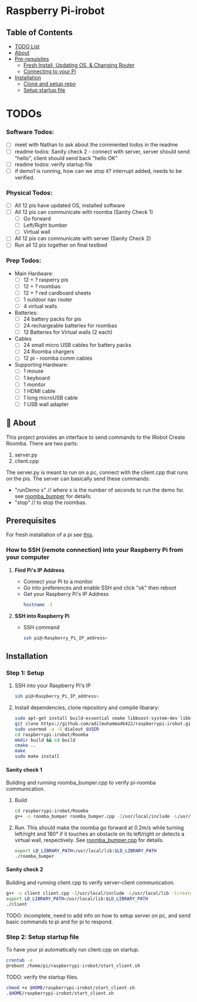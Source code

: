 # Raspberry Pi-irobot


## Table of Contents
- [TODO List](#todos)
- [About](#-about)
- [Pre-requisites](#prerequisites)
   - [Fresh Install, Updating OS, & Changing Router](RaspberryOs.md)
   - [Connecting to your Pi](#how-to-ssh-remote-connection-into-your-raspberry-pi-from-your-computer)
- [Installation](#installation)
   - [Clone and setup repo](#step-1-setup)
   - [Setup startup file](#step-2-setup-startup-file)


# TODOs
### Software Todos:
- [ ] meet with Nathan to ask about the commented todos in the readme
- [ ] readme todos: Sanity check 2 - connect with server, server should send "hello", client should send back "hello OK"
- [ ] readme todos: verify startup file
- [ ] if demo1 is running, how can we stop it? interrupt added, needs to be verified.
### Physical Todos:
- [ ] All 12 pis have updated OS, installed software
- [ ] All 12 pis can communicate with roomba (Sanity Check 1)
   - [ ] Go forward
   - [ ] Left/Right bumber
   - [ ] Virtual wall
- [ ] All 12 pis can communicate with server (Sanity Check 2)
- [ ] Run all 12 pis together on final testbed
### Prep Todos:
- Main Hardware:
   - [ ] 12 + ? rasperry pis
   - [ ] 12 + ? roombas
   - [ ] 12 + ? red cardboard sheets
   - [ ] 1 outdoor nav router 
   - [ ] 4 virtual walls
- Batteries:
   - [ ] 24 battery packs for pis
   - [ ] 24 rechargeable batteries for roombas
   - [ ] 12 Batteries for Virtual walls (2 each)
- Cables
   - [ ] 24 small micro USB cables for battery packs
   - [ ] 24 Roomba chargers
   - [ ] 12 pi - roomba comm cables
- Supporting Hardware:
   - [ ] 1 mouse
   - [ ] 1 keyboard
   - [ ] 1 monitor
   - [ ] 1 HDMI cable
   - [ ] 1 long microUSB cable
   - [ ] 1 USB wall adapter

## 🚀 About

This project provides an interface to send commands to the IRobot Create Roomba. There are two parts:
1. server.py
2. client.cpp

The server.py is meant to run on a pc, connect with the client.cpp that runs on the pis. The server can basically send these commands:
- "runDemo x" // where x is the number of seconds to run the demo for. see [roomba_bumper](Roomba/roomba_bumper.cpp) for details.
- "stop" // to stop the roombas.

<!-- TODO: client.py, driver_circle.cpp, roomba_dyna.py, roomba_dynamic.py - are any of these files used? -->

<!-- 
TODO: should we delete this section? It seems to be the same information as below.

## How to connect to Raspberry Pi 3 using ssh
Find the IP Address of the Raspberry Pi (hostname -I) in the command line
  on Macbook terminal type "ssh pi@192.168.x.x" to get into Raspberry Pi 3 command line
  then from there, you can type commands through the terminal 
  -->

## Prerequisites
For fresh installation of a pi see [this](RaspberryOs.md).
### How to SSH (remote connection) into your Raspberry Pi from your computer
1. **Find Pi's IP Address**
   - Connect your Pi to a monitor <!-- TODO: there should be a way to find the ip address without connecting it to a monitor  -->
   - Go into preferences and enable SSH and click "ok" then reboot
   - Get your Raspberry Pi's IP Address
     ```sh
     hostname -I
     ```

3. **SSH into Raspberry Pi**
   - SSH command
     ```sh
     ssh pi@<Raspberry_Pi_IP_address>
     ```

## Installation
### Step 1: Setup

1. SSH into your Raspberry Pi's IP

   ```sh
   ssh pi@<Raspberry_Pi_IP_address>
   ```
2. Install dependencies, clone repository and compile libarary:
     ```sh
     sudo apt-get install build-essential cmake libboost-system-dev libboost-thread-dev
     git clone https://github.com/adilmuhammad6422/raspberrypi-irobot.git
     sudo usermod -a -G dialout $USER
     cd raspberrypi-irobot/Roomba
     mkdir build && cd build
     cmake ..
     make
     sudo make install
     ```

#### Sanity check 1 
Building and running roomba_bumper.cpp to verify pi-roomba communication.
1. Build
     ```sh
     cd raspberrypi-irobot/Roomba
     g++ -o roomba_bumper roomba_bumper.cpp -I/usr/local/include -L/usr/local/lib -lcreate
     ```
2. Run. This should make the roomba go forward at 0.2m/s while turning left/right and 180° if it touches an obstacle on its left/right or detects a virtual wall, respectively. See [roomba_bumper.cpp](Roomba/roomba_bumper.cpp) for details.
     ```sh
     export LD_LIBRARY_PATH=/usr/local/lib:$LD_LIBRARY_PATH
     ./roomba_bumper
     ```

#### Sanity check 2
Building and running client.cpp to verify server-client communication.
```sh
g++ -o client client.cpp -I/usr/local/include -L/usr/local/lib -lcreate -pthread
export LD_LIBRARY_PATH=/usr/local/lib:$LD_LIBRARY_PATH
./client
```
TODO: incomplete, need to add info on how to setup server on pc, and send basic commands to pi and for pi to respond.

<!-- 
TODO:  The below code seems to create a startup file for running roomba_bumper directly? Is this correct? roomba_bumper is supposed to be a testing file to test whether the pi->roomba communication is working.

## Bash Roomba_bumper
```sh
nano ~/start_robot.sh
```

```bash
 #!/bin/bash
 # Navigate to the directory containing your C++ file
 cd raspberrypi-irobot/Roomba

 git checkout -- .
 git pull origin main

 # Compile the C++ file
 g++ -o roomba_bumper roomba_bumper.cpp -I/usr/local/include -L/usr/local/lib -lcreate

 # Run the compiled program
 export LD_LIBRARY_PATH=/usr/local/lib:$LD_LIBRARY_PATH
 ./roomba_bumper
```

## Startup
```sh
crontab -e
@reboot /home/pi/start_robot.sh
```

### Running

```sh
chmod +x start_robot.sh
./start_robot.sh
``` -->

### Step 2: Setup startup file
<!-- 
I have created a startup file so that the user does not have to. they just have to link it in the raspberry pi.

1. **create startup file**
   ```sh
   nano ~/start_client.sh
   ```

```bash
 #!/bin/bash
cd $HOME/raspberrypi-irobot/Roomba
g++ -o client client.cpp -I/usr/local/include -L/usr/local/lib -lcreate -pthread
export LD_LIBRARY_PATH=/usr/local/lib:$LD_LIBRARY_PATH
./client
``` -->

To have your pi automatically run client.cpp on startup.
```sh
crontab -e
@reboot /home/pi/raspberrypi-irobot/start_client.sh
```

TODO: verify the startup files.

```sh
chmod +x $HOME/raspberrypi-irobot/start_client.sh
.$HOME/raspberrypi-irobot/start_client.sh
```
